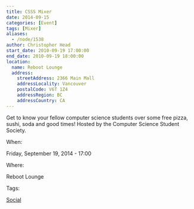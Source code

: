 ```yaml
---
title: CSSS Mixer
date: 2014-09-15
categories: [Event]
tags: [Mixer]
aliases:
  - /node/1538
author: Christopher Head
start_date: 2010-09-19 17:00:00
end_date: 2010-09-19 18:00:00
location:
  name: Reboot Lounge
  address:
    streetAddress: 2366 Main Mall
    addressLocality: Vancouver
    postalCode: V6T 1Z4
    addressRegion: BC
    addressCountry: CA
---
```


Get to know your fellow computer science students over some free pizza, sushi, soda and good times! Hosted by the Computer Science Student Society.

When: 

Friday, September 19, 2014 - 17:00

Where: 

Reboot Lounge

Tags: 

[Social](/social)
